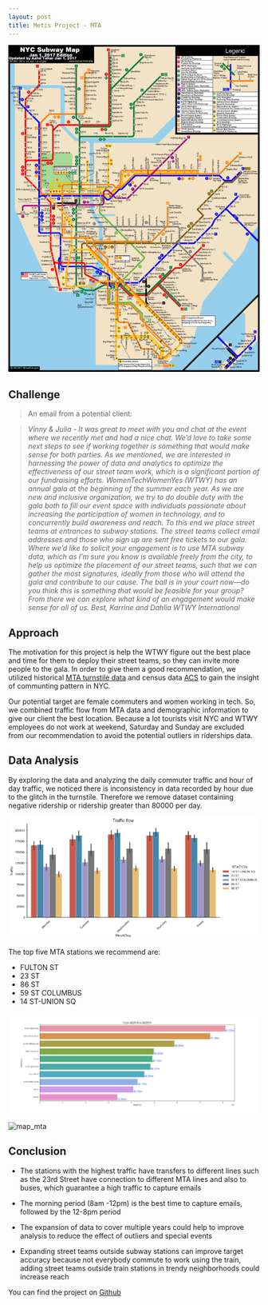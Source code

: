 ```yaml
---
layout: post
title: Metis Project - MTA 
---
```


![Image test](https://raw.githubusercontent.com/dvu4/dvu4.github.io/master/images/mta_nyc.png)

Challenge
-----------

>An email from a potential client:

>*Vinny & Julia -
>It was great to meet with you and chat at the event where we recently met and had a nice chat. We’d love to take some next steps to see if working together is something that would make sense for both parties.
>As we mentioned, we are interested in harnessing the power of data and analytics to optimize the effectiveness of our street team work, which is a significant portion of our fundraising efforts.
>WomenTechWomenYes (WTWY) has an annual gala at the beginning of the summer each year. As we are new and inclusive organization, we try to do double duty with the gala both to fill our event space with individuals passionate about increasing the participation of women in technology, and to concurrently build awareness and reach.
>To this end we place street teams at entrances to subway stations. The street teams collect email addresses and those who sign up are sent free tickets to our gala.
>Where we’d like to solicit your engagement is to use MTA subway data, which as I’m sure you know is available freely from the city, to help us optimize the placement of our street teams, such that we can gather the most signatures, ideally from those who will attend the gala and contribute to our cause.
>The ball is in your court now—do you think this is something that would be feasible for your group? From there we can explore what kind of an engagement would make sense for all of us.
>Best,
>Karrine and Dahlia
>WTWY International*


Approach
-----------
The motivation for this project is help the WTWY figure out the best place and time for them to deploy their street teams, so they can invite more people to the gala. In order to give them a good recommendation, we utilized historical [MTA turnstile data](http://web.mta.info/developers/download.html) and census data [ACS](https://www.census.gov/programs-surveys/acs) to gain the insight of communting pattern in NYC.


Our potential target are female commuters and women working in tech. So, we combined traffic flow from 	MTA data and demographic information to give our client the best location. Because a lot tourists visit NYC and WTWY employees do not work at weekend, Saturday and Sunday are excluded from our recommendation to avoid the potential outliers in riderships data.


Data Analysis
-----------
By exploring the data and analyzing the daily commuter traffic and hour of day traffic, we noticed there is inconsistency in data recorded by hour due to the glitch in the turnstile. Therefore we remove dataset containing negative ridership or ridership greater than 80000 per day.  

![daily_traffic](https://raw.githubusercontent.com/dvu4/dvu4.github.io/master/images/daily_traffic.png)



The top five MTA stations we recommend are:

- FULTON ST
- 23 ST
- 86 ST
- 59 ST COLUMBUS
- 14 ST-UNION SQ


![weekly_traffic](https://raw.githubusercontent.com/dvu4/dvu4.github.io/master/images/yearly_traffic.png)

![map_mta](https://raw.githubusercontent.com/dvu4/dvu4.github.io/master/images/mta_map.tif)

Conclusion
-----------
- The stations with the highest traffic have transfers to different lines such as the 23rd Street have connection to different MTA lines and also to buses, which guarantee a high traffic to capture emails

- The morning period (8am -12pm) is the best time to capture emails, followed by the 12-8pm period

- The expansion of data to cover multiple years could help to improve analysis to reduce the effect of outliers and special events

- Expanding street teams outside subway stations can improve target accuracy because not everybody commute to work using the train, adding street teams outside train stations in trendy neighborhoods could increase reach



You can find the project on [Github](https://github.com/dvu4/metis_submission/blob/master/projects/project1/project1.ipynb)
